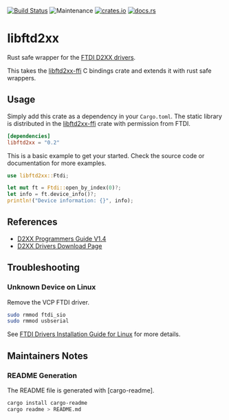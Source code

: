 [![Build Status](https://travis-ci.org/newAM/libftd2xx-rs.svg?branch=master)](https://travis-ci.org/newAM/libftd2xx-rs)
![Maintenance](https://img.shields.io/badge/maintenance-as--is-yellow.svg)
[![crates.io](https://img.shields.io/crates/v/libftd2xx.svg)](https://crates.io/crates/libftd2xx)
[![docs.rs](https://docs.rs/libftd2xx/badge.svg)](https://docs.rs/libftd2xx/)

# libftd2xx

Rust safe wrapper for the [FTDI D2XX drivers].

This takes the [libftd2xx-ffi] C bindings crate and extends it with rust
safe wrappers.

## Usage
Simply add this crate as a dependency in your `Cargo.toml`.
The static library is distributed in the [libftd2xx-ffi] crate with
permission from FTDI.

```toml
[dependencies]
libftd2xx = "0.2"
```

This is a basic example to get your started.
Check the source code or documentation for more examples.
```rust
use libftd2xx::Ftdi;

let mut ft = Ftdi::open_by_index(0)?;
let info = ft.device_info()?;
println!("Device information: {}", info);
```

## References

* [D2XX Programmers Guide V1.4]
* [D2XX Drivers Download Page]

## Troubleshooting
### Unknown Device on Linux
Remove the VCP FTDI driver.
```bash
sudo rmmod ftdi_sio
sudo rmmod usbserial
```
See [FTDI Drivers Installation Guide for Linux] for more details.

## Maintainers Notes
### README Generation
The README file is generated with [cargo-readme].

```bash
cargo install cargo-readme
cargo readme > README.md
```

[D2XX Drivers Download Page]: https://www.ftdichip.com/Drivers/D2XX.htm
[D2xx Programmers Guide V1.4]: https://www.ftdichip.com/Support/Documents/ProgramGuides/D2XX_Programmer's_Guide(FT_000071).pdf
[FTDI D2XX drivers]: https://www.ftdichip.com/Drivers/D2XX.htm
[FTDI Drivers Installation Guide for Linux]: http://www.ftdichip.cn/Support/Documents/AppNotes/AN_220_FTDI_Drivers_Installation_Guide_for_Linux.pdf
[libftd2xx-ffi]: https://github.com/newAM/libftd2xx-ffi-rs

